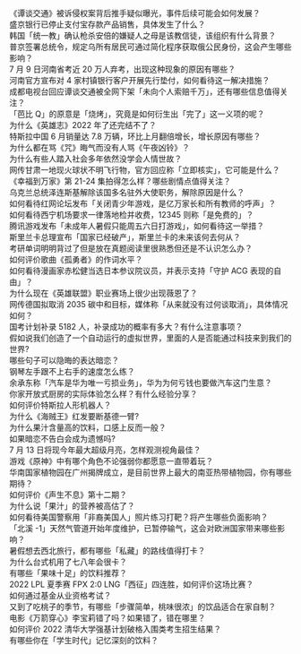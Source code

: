 《谭谈交通》被诉侵权案背后推手疑似曝光，事件后续可能会如何发展？  
盛京银行已停止支付宝存款产品销售，具体发生了什么？  
韩国「统一教」确认枪杀安倍的嫌疑人之母是该教信徒，该组织有什么背景？  
普京签署总统令，规定乌所有居民可通过简化程序获取俄公民身份，这会产生哪些影响？  
7 月 9 日河南省考近 20 万人弃考，出现这种现象的原因有哪些？  
河南官方宣布对 4 家村镇银行客户开展先行垫付，如何看待这一解决措施？  
成都电视台回应谭谈交通被全网下架「未向个人索赔千万」，还有哪些信息值得关注？  
「芭比 Q」的原意是「烧烤」，究竟是如何衍生出「完了」这一义项的呢？  
为什么《英雄志》2022 年了还完结不了？  
特斯拉中国 6 月销量达 7.8 万辆，环比上月翻倍增长，增长原因有哪些？  
为什么都在骂《咒》晦气而没有人骂《午夜凶铃》？  
为什么有些人踏入社会多年依然没学会人情世故？  
网传甘肃一地现火球状不明飞行物，官方回应称「立即核实」，它可能是什么？  
《幸福到万家》第 21-24 集拍得怎么样？哪些剧情点值得关注？  
乌克兰总统泽连斯基解除该国多名驻外大使职务，解除原因是什么？  
如何看待红网论坛发布「关闭青少年游戏，是亿万家长和所有教师的呼声」？  
如何看待西宁机场要求一律落地检并收费，12345 则称「是免费的」？  
腾讯游戏发布「未成年人暑假只能周五六日打游戏」，如何看待这一举措？  
斯里兰卡总理宣布「国家已经破产」，斯里兰卡的未来该何去何从？  
考研单词明明背过了但是放在真题阅读里很熟悉但还是不认识怎么办？  
如何评价歌曲《孤勇者》的作词水平？  
如何看待漫画家赤松健当选日本参议院议员，并表示支持「守护 ACG 表现的自由」？  
为什么现在《英雄联盟》职业赛场上很少出现薇恩了？  
网传德国拟取消 2035 碳中和目标，媒体称「从来就没有过何谈取消」，具体情况如何？  
国考计划补录 5182 人，补录成功的概率有多大？有什么注意事项？  
假如说我们创造了一个自动运行的虚拟世界，里面的人是否能通过科技来到我们的世界?  
哪些句子可以隐晦的表达暗恋？  
钢琴左手跟不上右手的速度怎么练？  
余承东称「汽车是华为唯一亏损业务」，华为为何亏钱也要做汽车这门生意？  
你家开放式厨房的实际体验怎么样？有什么经验分享？  
如何评价特斯拉人形机器人？  
为什么《海贼王》红发要断基德一臂?  
为什么果汁含量高的饮料，口感上反而一般？  
如果暗恋不告白会成为遗憾吗?  
7 月 13 日将现今年最大超级月亮，怎样观测视角最佳？  
游戏《原神》中有哪个角色不论强弱你都愿意一直带着玩？  
华南国家植物园在广州揭牌成立，是目前世界上最大的南亚热带植物园，你有哪些期待？  
如何评价《声生不息》第十二期？  
为什么说「果汁」的营养被高估了？  
如何看待美国警察用「非裔美国人」照片练习打靶？将产生哪些负面影响？  
「北溪 -1」天然气管道开始年度维护，已暂停输气，这会对欧洲国家带来哪些影响？  
暑假想去西北旅行，都有哪些「私藏」的路线值得打卡？  
为什么台式机用了七八年会很卡？  
有哪些「果味十足」的饮料推荐？  
2022 LPL 夏季赛 FPX 2:0 LNG「西征」四连胜，如何评价这场比赛？  
如何通过基金从业资格考试？  
又到了吃桃子的季节，有哪些「步骤简单，桃味很浓」的饮品适合在家自制？  
电影《万箭穿心》李宝莉错了吗？如果错了，错在哪里？  
如何评价 2022 清华大学强基计划破格入围类考生招生结果？  
有哪些你在「学生时代」记忆深刻的饮料？  
